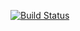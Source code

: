 [![Build Status](https://travis-ci.org/braedinmgregoire/Bugtastic.svg?branch=master)](https://travis-ci.org/braedinmgregoire/Bugtastic)
